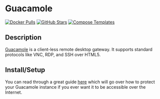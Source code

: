 # Guacamole

[![Docker Pulls](https://img.shields.io/docker/pulls/oznu/guacamole?style=flat-square&color=607D8B&label=docker%20pulls&logo=docker)](https://hub.docker.com/r/oznu/guacamole)
[![GitHub Stars](https://img.shields.io/github/stars/oznu/docker-guacamole?style=flat-square&color=607D8B&label=github%20stars&logo=github)](https://github.com/oznu/docker-guacamole)
[![Compose Templates](https://img.shields.io/static/v1?style=flat-square&color=607D8B&label=compose&message=templates)](https://github.com/jodfie/TrunkSTARTer/tree/master/compose/.apps/guacamole)

## Description

[Guacamole](https://guacamole.apache.org/) is a client-less remote desktop gateway. It supports standard protocols like VNC, RDP, and SSH over HTML5.

## Install/Setup

You can read through a great guide [here](https://web.archive.org/web/20200724134537/https://technicalramblings.com/blog/remotely-accessing-the-unraid-gui-with-guacamole-and-vnc-web-browser/) which will go over how to protect your Guacamole instance if you ever want it to be accessible over the Internet.
